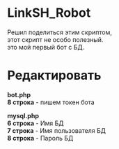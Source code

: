 # LinkSH_Robot
Решил поделиться этим скриптом,  
этот скрипт не особо полезный.  
это мой первый бот с БД.

# Редактировать
**bot.php**  
**8 строка** - пишем токен бота

**mysql.php**  
**6 строка** - Имя БД  
**7 строка** - Имя пользователя БД  
**8 строка** - Пароль БД
